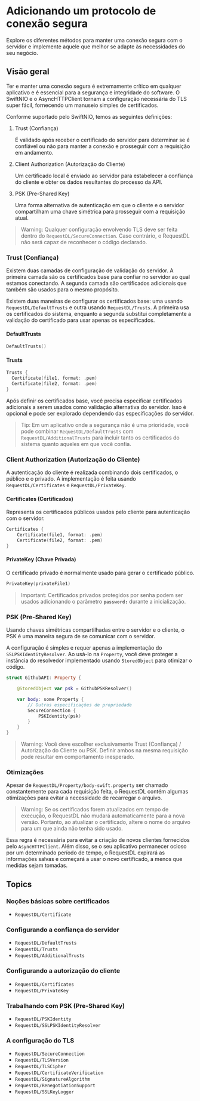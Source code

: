 # Adicionando um protocolo de conexão segura

Explore os diferentes métodos para manter uma conexão segura com o servidor e implemente aquele que melhor se adapte às necessidades do seu negócio.

## Visão geral

Ter e manter uma conexão segura é extremamente crítico em qualquer aplicativo e é essencial para a segurança e integridade do software. O SwiftNIO e o AsyncHTTPClient tornam a configuração necessária do TLS super fácil, fornecendo um manuseio simples de certificados.

Conforme suportado pelo SwiftNIO, temos as seguintes definições:

1. Trust (Confiança)

   É validado após receber o certificado do servidor para determinar se é confiável ou não para manter a conexão e prosseguir com a requisição em andamento.

2. Client Authorization (Autorização do Cliente)

   Um certificado local é enviado ao servidor para estabelecer a confiança do cliente e obter os dados resultantes do processo da API.

3. PSK (Pre-Shared Key)

   Uma forma alternativa de autenticação em que o cliente e o servidor compartilham uma chave simétrica para prosseguir com a requisição atual.

> Warning: Qualquer configuração envolvendo TLS deve ser feita dentro do ``RequestDL/SecureConnection``. Caso contrário, o RequestDL não será capaz de reconhecer o código declarado.

### Trust (Confiança)

Existem duas camadas de configuração de validação do servidor. A primeira camada são os certificados base para confiar no servidor ao qual estamos conectando. A segunda camada são certificados adicionais que também são usados para o mesmo propósito.

Existem duas maneiras de configurar os certificados base: uma usando ``RequestDL/DefaultTrusts`` e outra usando ``RequestDL/Trusts``. A primeira usa os certificados do sistema, enquanto a segunda substitui completamente a validação do certificado para usar apenas os especificados.

#### DefaultTrusts

```swift
DefaultTrusts()
```

#### Trusts

```swift
Trusts {
  Certificate(file1, format: .pem)
  Certificate(file2, format: .pem)
}
```

Após definir os certificados base, você precisa especificar certificados adicionais a serem usados como validação alternativa do servidor. Isso é opcional e pode ser explorado dependendo das especificações do servidor.

> Tip: Em um aplicativo onde a segurança não é uma prioridade, você pode combinar ``RequestDL/DefaultTrusts`` com ``RequestDL/AdditionalTrusts`` para incluir tanto os certificados do sistema quanto aqueles em que você confia.

### Client Authorization (Autorização do Cliente)

A autenticação do cliente é realizada combinando dois certificados, o público e o privado. A implementação é feita usando ``RequestDL/Certificates`` e ``RequestDL/PrivateKey``.

#### Certificates (Certificados)

Representa os certificados públicos usados pelo cliente para autenticação com o servidor.

```swift
Certificates {
    Certificate(file1, format: .pem)
    Certificate(file2, format: .pem)
}
```

#### PrivateKey (Chave Privada)

O certificado privado é normalmente usado para gerar o certificado público.

```swift
PrivateKey(privateFile1)
```

> Important: Certificados privados protegidos por senha podem ser usados adicionando o parâmetro **`password:`** durante a inicialização.

### PSK (Pre-Shared Key)

Usando chaves simétricas compartilhadas entre o servidor e o cliente, o PSK é uma maneira segura de se comunicar com o servidor.

A configuração é simples e requer apenas a implementação do ``SSLPSKIdentityResolver``. Ao usá-lo na ``Property``, você deve proteger a instância do resolvedor implementado usando ``StoredObject`` para otimizar o código.

```swift
struct GithubAPI: Property {

    @StoredObject var psk = GithubPSKResolver()

    var body: some Property {
        // Outras especificações de propriedade
        SecureConnection {
            PSKIdentity(psk)
        }
    }
}
```

> Warning: Você deve escolher exclusivamente Trust (Confiança) / Autorização do Cliente ou PSK. Definir ambos na mesma requisição pode resultar em comportamento inesperado.

### Otimizações

Apesar de ``RequestDL/Property/body-swift.property`` ser chamado constantemente para cada requisição feita, o RequestDL contém algumas otimizações para evitar a necessidade de recarregar o arquivo.

> Warning: Se os certificados forem atualizados em tempo de execução, o RequestDL não mudará automaticamente para a nova versão. Portanto, ao atualizar o certificado, altere o nome do arquivo para um que ainda não tenha sido usado.

Essa regra é necessária para evitar a criação de novos clientes fornecidos pelo `AsyncHTTPClient`. Além disso, se o seu aplicativo permanecer ocioso por um determinado período de tempo, o RequestDL expirará as informações salvas e começará a usar o novo certificado, a menos que medidas sejam tomadas.

## Topics

### Noções básicas sobre certificados

- ``RequestDL/Certificate``

### Configurando a confiança do servidor

- ``RequestDL/DefaultTrusts``
- ``RequestDL/Trusts``
- ``RequestDL/AdditionalTrusts``

### Configurando a autorização do cliente

- ``RequestDL/Certificates``
- ``RequestDL/PrivateKey``

### Trabalhando com PSK (Pre-Shared Key)

- ``RequestDL/PSKIdentity``
- ``RequestDL/SSLPSKIdentityResolver``

### A configuração do TLS

- ``RequestDL/SecureConnection``
- ``RequestDL/TLSVersion``
- ``RequestDL/TLSCipher``
- ``RequestDL/CertificateVerification``
- ``RequestDL/SignatureAlgorithm``
- ``RequestDL/RenegotiationSupport``
- ``RequestDL/SSLKeyLogger``